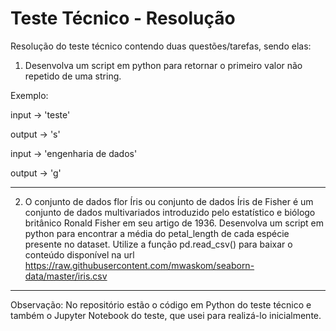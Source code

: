 # Teste Técnico - Resolução

Resolução do teste técnico contendo duas questões/tarefas, sendo elas:

1) Desenvolva um script em python para retornar o primeiro valor não repetido de uma string.

Exemplo:

input -> 'teste'

output -> 's'

input -> 'engenharia de dados'

output -> 'g'

---------------------------------------------------------------------------------------------------------------------------------------------------------------------

2) O conjunto de dados flor Íris ou conjunto de dados Íris de Fisher é um conjunto de dados multivariados introduzido pelo estatístico e biólogo britânico Ronald Fisher em seu artigo de 1936. 
Desenvolva um script em python para encontrar a média do petal_length de cada espécie presente no dataset. 
Utilize a função pd.read_csv() para baixar o conteúdo disponível na url https://raw.githubusercontent.com/mwaskom/seaborn-data/master/iris.csv


---------------------------------------------------------------------------------------------------------------------------------------------------------------------
Observação: No repositório estão o código em Python do teste técnico e também o Jupyter Notebook do teste, que usei para realizá-lo inicialmente.
